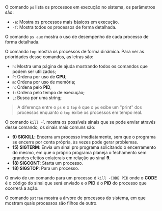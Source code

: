 O comando `ps` lista os processos em execução no sistema, os parâmetros são:
* `-e`: Mostra os processos mais básicos em execução.
* `-f`: Mostra todos os processos de forma detalhada.

O comando `ps aux` mostra o uso de desempenho de cada processo de forma detalhada.

O comando `top` mostra os processos de forma dinâmica. Para ver as prioridades desse comandos, as letras são:
* `h`: Mostra uma página de ajuda mostrando todos os comandos que podem ser utilizados;
* `P`: Ordena por uso de **CPU**;
* `m`: Ordena por uso de memória;
* `n`: Ordena pelo **PID**;
* `t`: Ordena pelo tempo de execução;
* `L`: Busca por uma string;

> A diferença entre o `ps` e o `top` é que o `ps` exibe um "print" dos processos enquanto o `top` exibe os processos em tempo real.

O comando `kill -l` mostra os possíveis sinais que se pode enviar através desse comando, os sinais mais comuns são:
* **9) SIGKILL**: Encerra um processo imediatamente, sem que o programa se encerre por conta própria, às vezes pode gerar problemas.
* **15) SIGTERM**: Envia um sinal pro programa solicitando o encerramento do mesmo, em que o próprio programa planeja o fechamento sem grandes efeitos colaterais em relação ao sinal **9**.
* **18) SIGCONT**: Starta um processo.
* **18) SIGSTOP**: Para um processo.

O envio de um comando para um processo é `kill -CODE PID` onde o **CODE** é o código do sinal que será enviado e o **PID** é o **PID** do processo que ocorrerá a ação.

O comando `pstree` mostra a árvore de processos do sistema, em que mostram quais processos são filhos de outro.